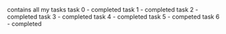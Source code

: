 contains all my tasks
task 0 - completed
task 1 - completed
task 2 - completed
task 3 - completed
task 4 - completed
task 5 - competed
task 6 - completed

